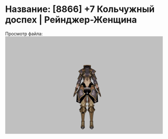 # Название: [8866] +7 Кольчужный доспех | Рейнджер-Женщина

Просмотр файла:
![p030002.png](p030002.png)